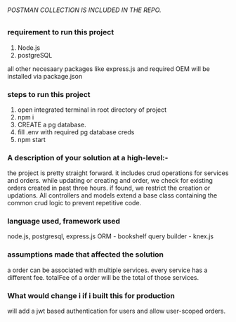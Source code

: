 
###### POSTMAN COLLECTION IS INCLUDED IN THE REPO. ######

### requirement to run this project
1. Node.js
2. postgreSQL

all other necesaary packages like express.js and required OEM will be installed via package.json

### steps to run this project
1. open integrated terminal in root directory of project
2. npm i
3. CREATE a pg database.
4. fill .env with required pg database creds
5. npm start

### A description of your solution at a high-level:-
the project is pretty straight forward. it includes crud operations for services and orders.
while updating or creating and order, we check for existing orders created in past three hours. if found, we restrict the creation or updations.
All controllers and models extend a base class containing the common crud logic to prevent repetitive code.

### language used, framework used
node.js, postgresql, express.js
ORM - bookshelf
query builder - knex.js

### assumptions made that affected the solution 
a order can be associated with multiple services. 
every service has a different fee.
totalFee of a order will be the total of those services.

### What would change i if i built this for production
will add a jwt based authentication for users and allow user-scoped orders.
